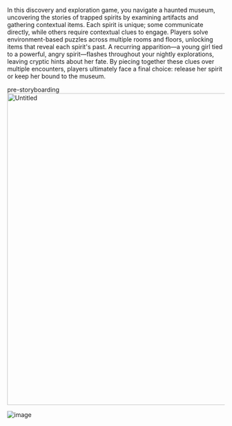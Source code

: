 In this discovery and exploration game, you navigate a haunted museum, uncovering the stories of trapped spirits by examining artifacts and gathering contextual items. Each spirit is unique; some communicate directly, while others require contextual clues to engage. Players solve environment-based puzzles across multiple rooms and floors, unlocking items that reveal each spirit's past. A recurring apparition—a young girl tied to a powerful, angry spirit—flashes throughout your nightly explorations, leaving cryptic hints about her fate. By piecing together these clues over multiple encounters, players ultimately face a final choice: release her spirit or keep her bound to the museum.

pre-storyboarding
<img width="720" alt="Untitled" src="https://github.com/user-attachments/assets/ebe04059-d010-48e1-84b9-3458294c7e60">

![image](https://github.com/user-attachments/assets/bd3caa71-fa34-4b7f-a707-a2954bc4bc5c)
